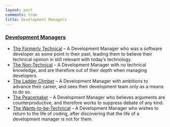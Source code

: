 ```yaml
---
layout: post
comments: true
title: Development Managers
---
```


### [Development Managers](https://neilonsoftware.com/books/personality-patterns-of-problematic-projects/development-managers/)

* [The Formerly Technical](https://neilonsoftware.com/books/personality-patterns-of-problematic-projects/development-managers/the-formerly-technical/) – A Development Manager who was a software developer as some point in their past, leading them to believe their technical opinion in still relevant with today’s technology.
* [The Non-Technical](https://neilonsoftware.com/books/personality-patterns-of-problematic-projects/development-managers/the-non-technical/) – A Development Manager with no technical knowledge, and are therefore out of their depth when managing developers.
* [The Ladder Climber](https://neilonsoftware.com/books/personality-patterns-of-problematic-projects/development-managers/the-ladder-climber/) – A Development Manager with ambitions to advance their career, and sees their development team only as a means to do so.
* [The Peacemaker](https://neilonsoftware.com/books/personality-patterns-of-problematic-projects/development-managers/the-peacemaker/) – A Development Manager who believes arguments are counterproductive, and therefore works to suppress debate of any kind.
* [The Wants-to-be-Technical](https://neilonsoftware.com/books/personality-patterns-of-problematic-projects/development-managers/the-wants-to-be-technical/) – A Development Manager who wishes to return to the life of coding, after discovering that the life of a development manager is not for them.


